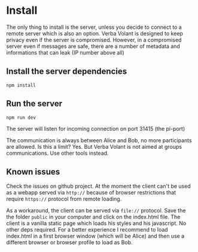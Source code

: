 # Install

The only thing to install is the server, unless you decide to connect to a remote server which is also an option. Verba Volant is designed to keep privacy even if the server is compromised. However, in a compromised server even if messages are safe, there are a number of metadata and informations that can leak (IP number above all)


## Install the server dependencies

```
npm install
```

## Run the server

```
npm run dev
```

The server will listen for incoming connection on port 31415 (the pi-port)



The communication is always between Alice and Bob, no more participants are allowed. Is this a limit? Yes. But Verba Volant is not aimed at groups communications. Use other tools instead.

## Known issues

Check the issues on github project. At the moment the client can't be used as a webapp served via ```http://``` because of browser restrictions that require ```https://``` protocol from remote loading.

As a workaround, the client can be served via ```file://``` protocol. Save the the folder ```public``` in your computer and click on the index.html file. The client is a vanilla static page which loads his styles and his javascript. No other deps required. For a better experience I recommend to load index.html in a first browser window (which will be Alice) and then use a different browser or browser profile to load as Bob.

